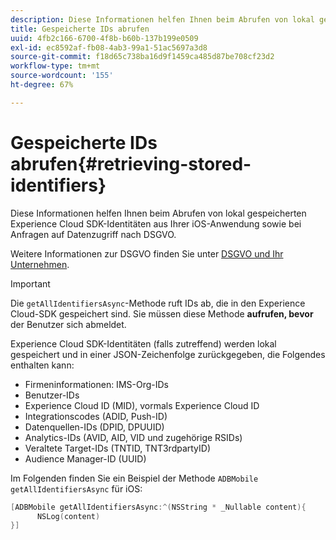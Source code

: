 ```yaml
---
description: Diese Informationen helfen Ihnen beim Abrufen von lokal gespeicherten Experience Cloud SDK-Identitäten aus Ihrer iOS-Anwendung sowie bei Anfragen auf Datenzugriff nach DSGVO.
title: Gespeicherte IDs abrufen
uuid: 4fb2c166-6700-4f8b-b60b-137b199e0509
exl-id: ec8592af-fb08-4ab3-99a1-51ac5697a3d8
source-git-commit: f18d65c738ba16d9f1459ca485d87be708cf23d2
workflow-type: tm+mt
source-wordcount: '155'
ht-degree: 67%

---
```


# Gespeicherte IDs abrufen{#retrieving-stored-identifiers}

Diese Informationen helfen Ihnen beim Abrufen von lokal gespeicherten Experience Cloud SDK-Identitäten aus Ihrer iOS-Anwendung sowie bei Anfragen auf Datenzugriff nach DSGVO.

Weitere Informationen zur DSGVO finden Sie unter [DSGVO und Ihr Unternehmen](https://www.adobe.com/de/privacy/general-data-protection-regulation.html).

>[!IMPORTANT]
>
>Die `getAllIdentifiersAsync`-Methode ruft IDs ab, die in den Experience Cloud-SDK gespeichert sind. Sie müssen diese Methode **aufrufen, bevor** der Benutzer sich abmeldet.

Experience Cloud SDK-Identitäten (falls zutreffend) werden lokal gespeichert und in einer JSON-Zeichenfolge zurückgegeben, die Folgendes enthalten kann:

* Firmeninformationen: IMS-Org-IDs
* Benutzer-IDs
* Experience Cloud ID (MID), vormals Experience Cloud ID
* Integrationscodes (ADID, Push-ID)
* Datenquellen-IDs (DPID, DPUUID)
* Analytics-IDs (AVID, AID, VID und zugehörige RSIDs)
* Veraltete Target-IDs (TNTID, TNT3rdpartyID)
* Audience Manager-ID (UUID)

Im Folgenden finden Sie ein Beispiel der Methode `ADBMobile getAllIdentifiersAsync` für iOS:

```objective-c
[ADBMobile getAllIdentifiersAsync:^(NSString * _Nullable content){
      NSLog(content) 
}]
```
